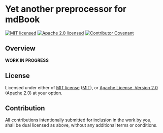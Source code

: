 # Yet another preprocessor for mdBook

[![MIT licensed][mit-badge]][mit-url]
[![Apache 2.0 licensed][apache-badge]][apache-url]
[![Contributor Covenant][cc-badge]][cc-url]

[mit-badge]: https://img.shields.io/badge/License-MIT-blue.svg
[mit-url]: https://github.com/wisbery/yapp/blob/main/LICENSE-MIT
[apache-badge]: https://img.shields.io/badge/License-Apache%202.0-blue.svg
[apache-url]: https://github.com/wisbery/yapp/blob/main/LICENSE-APACHE
[cc-badge]: https://img.shields.io/badge/Contributor%20Covenant-2.1-4baaaa.svg
[cc-url]: https://github.com/wisbery/yapp/blob/main/CODE_OF_CONDUCT.md

## Overview

**WORK IN PROGRESS**

## License

Licensed under either of [MIT license](https://opensource.org/licenses/MIT) ([MIT][mit-url]),
or [Apache License, Version 2.0](https://www.apache.org/licenses/LICENSE-2.0) ([Apache 2.0][apache-url])
at your option.

## Contribution

All contributions intentionally submitted for inclusion in the work by you,
shall be dual licensed as above, without any additional terms or conditions.
